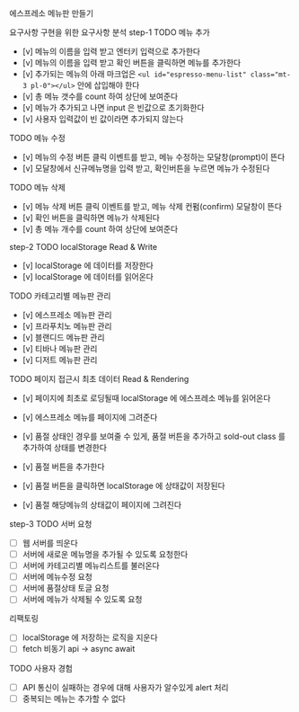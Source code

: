에스프레소 메뉴판 만들기

요구사항 구현을 위한 요구사항 분석
step-1
TODO 메뉴 추가

- [v] 메뉴의 이름을 입력 받고 엔터키 입력으로 추가한다
- [v] 메뉴의 이름을 입력 받고 확인 버튼을 클릭하면 메뉴를 추가한다
- [v] 추가되는 메뉴의 아래 마크업은 `<ul id="espresso-menu-list" class="mt-3 pl-0"></ul>` 안에 삽입해야 한다
- [v] 총 메뉴 갯수를 count 하여 상단에 보여준다
- [v] 메뉴가 추가되고 나면 input 은 빈값으로 초기화한다
- [v] 사용자 입력값이 빈 값이라면 추가되지 않는다

TODO 메뉴 수정

- [v] 메뉴의 수정 버튼 클릭 이벤트를 받고, 메뉴 수정하는 모달창(prompt)이 뜬다
- [v] 모달창에서 신규메뉴명을 입력 받고, 확인버튼을 누르면 메뉴가 수정된다

TODO 메뉴 삭제

- [v] 메뉴 삭제 버튼 클릭 이벤트를 받고, 메뉴 삭제 컨펌(confirm) 모달창이 뜬다
- [v] 확인 버튼을 클릭하면 메뉴가 삭제된다
- [v] 총 메뉴 개수를 count 하여 상단에 보여준다

step-2
TODO localStorage Read & Write

- [v] localStorage 에 데이터를 저장한다
- [v] localStorage 에 데이터를 읽어온다

TODO 카테고리별 메뉴판 관리

- [v] 에스프레소 메뉴판 관리
- [v] 프라푸치노 메뉴판 관리
- [v] 블랜디드 메뉴판 관리
- [v] 티바나 메뉴판 관리
- [v] 디저트 메뉴판 관리

TODO 페이지 접근시 최초 데이터 Read & Rendering

- [v] 페이지에 최초로 로딩될때 localStorage 에 에스프레소 메뉴를 읽어온다
- [v] 에스프레소 메뉴를 페이지에 그려준다

- [v] 품절 상태인 경우를 보여줄 수 있게, 품절 버튼을 추가하고 sold-out class 를 추가하여 상태를 변경한다
- [v] 품절 버튼을 추가한다
- [v] 품절 버튼을 클릭하면 localStorage 에 상태값이 저장된다
- [v] 품절 해당메뉴의 상태값이 페이지에 그려진다

step-3
TODO 서버 요청

- [ ] 웹 서버를 띄운다
- [ ] 서버에 새로운 메뉴명을 추가될 수 있도록 요청한다
- [ ] 서버에 카테고리별 메뉴리스트를 불러온다
- [ ] 서버에 메뉴수정 요청
- [ ] 서버에 품절상태 토글 요청
- [ ] 서버에 메뉴가 삭제될 수 있도록 요청

리팩토링

- [ ] localStorage 에 저장하는 로직을 지운다
- [ ] fetch 비동기 api -> async await

TODO 사용자 경험

- [ ] API 통신이 실패하는 경우에 대해 사용자가 알수있게 alert 처리
- [ ] 중복되는 메뉴는 추가할 수 없다
